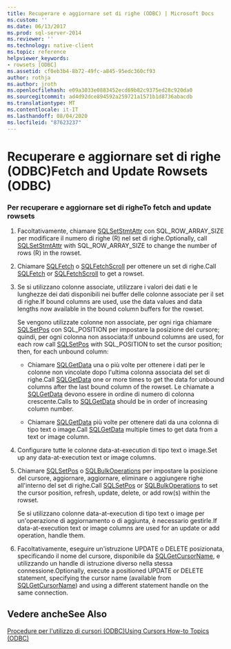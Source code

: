 ```yaml
---
title: Recuperare e aggiornare set di righe (ODBC) | Microsoft Docs
ms.custom: ''
ms.date: 06/13/2017
ms.prod: sql-server-2014
ms.reviewer: ''
ms.technology: native-client
ms.topic: reference
helpviewer_keywords:
- rowsets [ODBC]
ms.assetid: cf0eb3b4-8b72-49fc-a845-95edc360cf93
author: rothja
ms.author: jroth
ms.openlocfilehash: e09a3033e0883452ecd69b82c9375ed28c920da0
ms.sourcegitcommit: ad4d92dce894592a259721a1571b1d8736abacdb
ms.translationtype: MT
ms.contentlocale: it-IT
ms.lasthandoff: 08/04/2020
ms.locfileid: "87623237"
---
```

# <a name="fetch-and-update-rowsets-odbc"></a><span data-ttu-id="584cb-102">Recuperare e aggiornare set di righe (ODBC)</span><span class="sxs-lookup"><span data-stu-id="584cb-102">Fetch and Update Rowsets (ODBC)</span></span>
    
### <a name="to-fetch-and-update-rowsets"></a><span data-ttu-id="584cb-103">Per recuperare e aggiornare set di righe</span><span class="sxs-lookup"><span data-stu-id="584cb-103">To fetch and update rowsets</span></span>  
  
1.  <span data-ttu-id="584cb-104">Facoltativamente, chiamare [SQLSetStmtAttr](../../native-client-odbc-api/sqlsetstmtattr.md) con SQL_ROW_ARRAY_SIZE per modificare il numero di righe (R) nel set di righe.</span><span class="sxs-lookup"><span data-stu-id="584cb-104">Optionally, call [SQLSetStmtAttr](../../native-client-odbc-api/sqlsetstmtattr.md) with SQL_ROW_ARRAY_SIZE to change the number of rows (R) in the rowset.</span></span>  
  
2.  <span data-ttu-id="584cb-105">Chiamare [SQLFetch](https://go.microsoft.com/fwlink/?LinkId=58401) o [SQLFetchScroll](../../native-client-odbc-api/sqlfetchscroll.md) per ottenere un set di righe.</span><span class="sxs-lookup"><span data-stu-id="584cb-105">Call [SQLFetch](https://go.microsoft.com/fwlink/?LinkId=58401) or [SQLFetchScroll](../../native-client-odbc-api/sqlfetchscroll.md) to get a rowset.</span></span>  
  
3.  <span data-ttu-id="584cb-106">Se si utilizzano colonne associate, utilizzare i valori dei dati e le lunghezze dei dati disponibili nei buffer delle colonne associate per il set di righe.</span><span class="sxs-lookup"><span data-stu-id="584cb-106">If bound columns are used, use the data values and data lengths now available in the bound column buffers for the rowset.</span></span>  
  
     <span data-ttu-id="584cb-107">Se vengono utilizzate colonne non associate, per ogni riga chiamare [SQLSetPos](https://go.microsoft.com/fwlink/?LinkId=58407) con SQL_POSITION per impostare la posizione del cursore; quindi, per ogni colonna non associata:</span><span class="sxs-lookup"><span data-stu-id="584cb-107">If unbound columns are used, for each row call [SQLSetPos](https://go.microsoft.com/fwlink/?LinkId=58407) with SQL_POSITION to set the cursor position; then, for each unbound column:</span></span>  
  
    -   <span data-ttu-id="584cb-108">Chiamare [SQLGetData](../../native-client-odbc-api/sqlgetdata.md) una o più volte per ottenere i dati per le colonne non vincolate dopo l'ultima colonna associata del set di righe.</span><span class="sxs-lookup"><span data-stu-id="584cb-108">Call [SQLGetData](../../native-client-odbc-api/sqlgetdata.md) one or more times to get the data for unbound columns after the last bound column of the rowset.</span></span> <span data-ttu-id="584cb-109">Le chiamate a [SQLGetData](../../native-client-odbc-api/sqlgetdata.md) devono essere in ordine di numero di colonna crescente.</span><span class="sxs-lookup"><span data-stu-id="584cb-109">Calls to [SQLGetData](../../native-client-odbc-api/sqlgetdata.md) should be in order of increasing column number.</span></span>  
  
    -   <span data-ttu-id="584cb-110">Chiamare [SQLGetData](../../native-client-odbc-api/sqlgetdata.md) più volte per ottenere dati da una colonna di tipo text o image.</span><span class="sxs-lookup"><span data-stu-id="584cb-110">Call [SQLGetData](../../native-client-odbc-api/sqlgetdata.md) multiple times to get data from a text or image column.</span></span>  
  
4.  <span data-ttu-id="584cb-111">Configurare tutte le colonne data-at-execution di tipo text o image.</span><span class="sxs-lookup"><span data-stu-id="584cb-111">Set up any data-at-execution text or image columns.</span></span>  
  
5.  <span data-ttu-id="584cb-112">Chiamare [SQLSetPos](https://go.microsoft.com/fwlink/?LinkId=58407) o [SQLBulkOperations](https://go.microsoft.com/fwlink/?LinkId=58398) per impostare la posizione del cursore, aggiornare, aggiornare, eliminare o aggiungere righe all'interno del set di righe.</span><span class="sxs-lookup"><span data-stu-id="584cb-112">Call [SQLSetPos](https://go.microsoft.com/fwlink/?LinkId=58407) or [SQLBulkOperations](https://go.microsoft.com/fwlink/?LinkId=58398) to set the cursor position, refresh, update, delete, or add row(s) within the rowset.</span></span>  
  
     <span data-ttu-id="584cb-113">Se si utilizzano colonne data-at-execution di tipo text o image per un'operazione di aggiornamento o di aggiunta, è necessario gestirle.</span><span class="sxs-lookup"><span data-stu-id="584cb-113">If data-at-execution text or image columns are used for an update or add operation, handle them.</span></span>  
  
6.  <span data-ttu-id="584cb-114">Facoltativamente, eseguire un'istruzione UPDATE o DELETE posizionata, specificando il nome del cursore, disponibile da [SQLGetCursorName](../../native-client-odbc-api/sqlgetcursorname.md), e utilizzando un handle di istruzione diverso nella stessa connessione.</span><span class="sxs-lookup"><span data-stu-id="584cb-114">Optionally, execute a positioned UPDATE or DELETE statement, specifying the cursor name (available from [SQLGetCursorName](../../native-client-odbc-api/sqlgetcursorname.md)) and using a different statement handle on the same connection.</span></span>  
  
## <a name="see-also"></a><span data-ttu-id="584cb-115">Vedere anche</span><span class="sxs-lookup"><span data-stu-id="584cb-115">See Also</span></span>  
 [<span data-ttu-id="584cb-116">Procedure per l'utilizzo di cursori &#40;ODBC&#41;</span><span class="sxs-lookup"><span data-stu-id="584cb-116">Using Cursors How-to Topics &#40;ODBC&#41;</span></span>](using-cursors-how-to-topics-odbc.md)  
  
  
